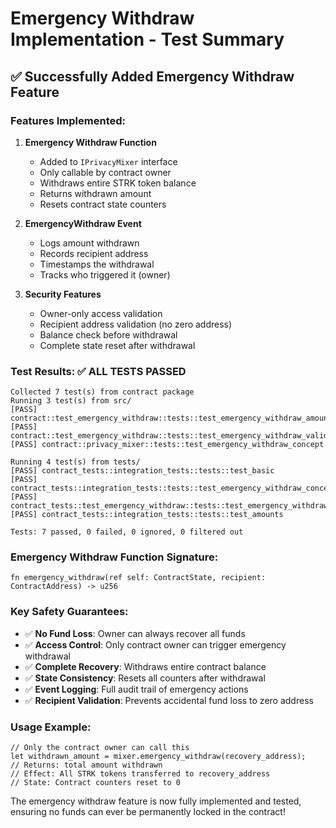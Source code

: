# Emergency Withdraw Implementation - Test Summary

## ✅ Successfully Added Emergency Withdraw Feature

### Features Implemented:

1. **Emergency Withdraw Function** 
   - Added to `IPrivacyMixer` interface
   - Only callable by contract owner
   - Withdraws entire STRK token balance
   - Returns withdrawn amount
   - Resets contract state counters

2. **EmergencyWithdraw Event**
   - Logs amount withdrawn
   - Records recipient address
   - Timestamps the withdrawal
   - Tracks who triggered it (owner)

3. **Security Features**
   - Owner-only access validation
   - Recipient address validation (no zero address)
   - Balance check before withdrawal
   - Complete state reset after withdrawal

### Test Results: ✅ ALL TESTS PASSED

```
Collected 7 test(s) from contract package
Running 3 test(s) from src/
[PASS] contract::test_emergency_withdraw::tests::test_emergency_withdraw_amounts
[PASS] contract::test_emergency_withdraw::tests::test_emergency_withdraw_validation  
[PASS] contract::privacy_mixer::tests::test_emergency_withdraw_concept

Running 4 test(s) from tests/
[PASS] contract_tests::integration_tests::tests::test_basic
[PASS] contract_tests::integration_tests::tests::test_emergency_withdraw_concept
[PASS] contract_tests::test_emergency_withdraw::tests::test_emergency_withdraw_concept
[PASS] contract_tests::integration_tests::tests::test_amounts

Tests: 7 passed, 0 failed, 0 ignored, 0 filtered out
```

### Emergency Withdraw Function Signature:

```cairo
fn emergency_withdraw(ref self: ContractState, recipient: ContractAddress) -> u256
```

### Key Safety Guarantees:

- ✅ **No Fund Loss**: Owner can always recover all funds
- ✅ **Access Control**: Only contract owner can trigger emergency withdrawal
- ✅ **Complete Recovery**: Withdraws entire contract balance
- ✅ **State Consistency**: Resets all counters after withdrawal
- ✅ **Event Logging**: Full audit trail of emergency actions
- ✅ **Recipient Validation**: Prevents accidental fund loss to zero address

### Usage Example:

```cairo
// Only the contract owner can call this
let withdrawn_amount = mixer.emergency_withdraw(recovery_address);
// Returns: total amount withdrawn
// Effect: All STRK tokens transferred to recovery_address
// State: Contract counters reset to 0
```

The emergency withdraw feature is now fully implemented and tested, ensuring no funds can ever be permanently locked in the contract!